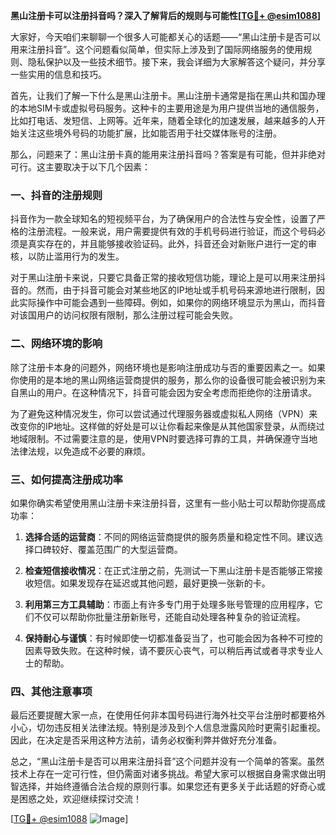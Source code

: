 **黑山注册卡可以注册抖音吗？深入了解背后的规则与可能性[[TG💪+ @esim1088](https://t.me/s/esim1088)]**

大家好，今天咱们来聊聊一个很多人可能都关心的话题——“黑山注册卡是否可以用来注册抖音”。这个问题看似简单，但实际上涉及到了国际网络服务的使用规则、隐私保护以及一些技术细节。接下来，我会详细为大家解答这个疑问，并分享一些实用的信息和技巧。

首先，让我们了解一下什么是黑山注册卡。黑山注册卡通常是指在黑山共和国办理的本地SIM卡或虚拟号码服务。这种卡的主要用途是为用户提供当地的通信服务，比如打电话、发短信、上网等。近年来，随着全球化的加速发展，越来越多的人开始关注这些境外号码的功能扩展，比如能否用于社交媒体账号的注册。

那么，问题来了：黑山注册卡真的能用来注册抖音吗？答案是有可能，但并非绝对可行。这主要取决于以下几个因素：

### 一、抖音的注册规则

抖音作为一款全球知名的短视频平台，为了确保用户的合法性与安全性，设置了严格的注册流程。一般来说，用户需要提供有效的手机号码进行验证，而这个号码必须是真实存在的，并且能够接收验证码。此外，抖音还会对新账户进行一定的审核，以防止滥用行为的发生。

对于黑山注册卡来说，只要它具备正常的接收短信功能，理论上是可以用来注册抖音的。然而，由于抖音可能会对某些地区的IP地址或手机号码来源地进行限制，因此实际操作中可能会遇到一些障碍。例如，如果你的网络环境显示为黑山，而抖音对该国用户的访问权限有限制，那么注册过程可能会失败。

### 二、网络环境的影响

除了注册卡本身的问题外，网络环境也是影响注册成功与否的重要因素之一。如果你使用的是本地的黑山网络运营商提供的服务，那么你的设备很可能会被识别为来自黑山的用户。在这种情况下，抖音可能会因为安全考虑而拒绝你的注册请求。

为了避免这种情况发生，你可以尝试通过代理服务器或虚拟私人网络（VPN）来改变你的IP地址。这样做的好处是可以让你看起来像是从其他国家登录，从而绕过地域限制。不过需要注意的是，使用VPN时要选择可靠的工具，并确保遵守当地法律法规，以免造成不必要的麻烦。

### 三、如何提高注册成功率

如果你确实希望使用黑山注册卡来注册抖音，这里有一些小贴士可以帮助你提高成功率：

1. **选择合适的运营商**：不同的网络运营商提供的服务质量和稳定性不同。建议选择口碑较好、覆盖范围广的大型运营商。
   
2. **检查短信接收情况**：在正式注册之前，先测试一下黑山注册卡是否能够正常接收短信。如果发现存在延迟或其他问题，最好更换一张新的卡。

3. **利用第三方工具辅助**：市面上有许多专门用于处理多账号管理的应用程序，它们不仅可以帮助你批量注册新账号，还能自动处理各种复杂的验证流程。

4. **保持耐心与谨慎**：有时候即使一切都准备妥当了，也可能会因为各种不可控的因素导致失败。在这种时候，请不要灰心丧气，可以稍后再试或者寻求专业人士的帮助。

### 四、其他注意事项

最后还要提醒大家一点，在使用任何非本国号码进行海外社交平台注册时都要格外小心，切勿违反相关法律法规。特别是涉及到个人信息泄露风险时更需引起重视。因此，在决定是否采用这种方法前，请务必权衡利弊并做好充分准备。

总之，“黑山注册卡是否可以用来注册抖音”这个问题并没有一个简单的答案。虽然技术上存在一定可行性，但仍需面对诸多挑战。希望大家可以根据自身需求做出明智选择，并始终遵循合法合规的原则行事。如果您还有更多关于此话题的好奇心或是困惑之处，欢迎继续探讨交流！

[[TG💪+ @esim1088](https://t.me/s/esim1088) ![Image](https://i.postimg.cc/4NQfJmqS/Snipaste-2025-05-13-00-14-12.png)]